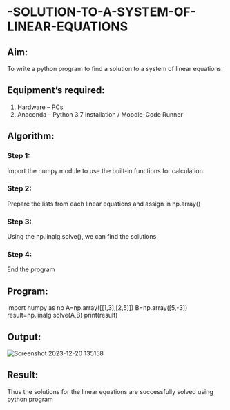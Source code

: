 # -SOLUTION-TO-A-SYSTEM-OF-LINEAR-EQUATIONS
## Aim:
To write a python program to find a solution to a system of linear equations.
## Equipment’s required:
1. 	Hardware – PCs
2. 	Anaconda – Python 3.7 Installation / Moodle-Code Runner
## Algorithm:
### Step 1: 
Import the numpy module to use the built-in functions for calculation
### Step 2: 
Prepare the lists from each linear equations and assign in np.array()
### Step 3: 
Using the np.linalg.solve(), we can find the solutions.
### Step 4: 
End the program
## Program:
import numpy as np
A=np.array([[1,3],[2,5]])
B=np.array([5,-3])
result=np.linalg.solve(A,B)
print(result)
## Output:
![Screenshot 2023-12-20 135158](https://github.com/Logesh051/-SOLUTION-TO-A-SYSTEM-OF-LINEAR-EQUATIONS/assets/144979188/323aebb3-15c6-4bf2-b8f3-d974f741a32a)


## Result: 
Thus the solutions for the linear equations are successfully solved using python program

